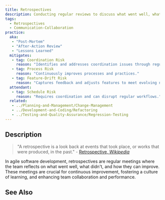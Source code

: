```yaml
---
title: Retrospectives
description: Conducting regular reviews to discuss what went well, what didn't, and how to improve.
tags: 
  - Retrospectives
  - Communication-Collaboration
practice:
  aka: 
   - "Post-Mortem"
   - "After-Action Review"
   - "Lessons Learned"
  mitigates:
   - tag: Coordination Risk
     reason: "Identifies and addresses coordination issues through regular reviews."
   - tag: Process Risk
     reason: "Continuously improves processes and practices."
   - tag: Feature-Drift Risk
     reason: "Captures feedback and adjusts features to meet evolving needs."
  attendant:
   - tag: Schedule Risk
     reason: "Requires coordination and can disrupt regular workflows."
  related:
   - ../Planning-and-Management/Change-Management
   - ../Development-and-Coding/Refactoring
   - ../Testing-and-Quality-Assurance/Regression-Testing
---
```


<PracticeIntro details={frontMatter} /> 

## Description

> "A retrospective is a look back at events that took place, or works that were produced, in the past." - [Retrospective, _Wikipedia_](https://en.wikipedia.org/wiki/Retrospective)

In agile software development, retrospectives are regular meetings where the team reflects on what went well, what didn't, and how they can improve. These meetings are crucial for continuous improvement, fostering a culture of learning, and enhancing team collaboration and performance.

## See Also

<TagList tag="Retrospectives" />
